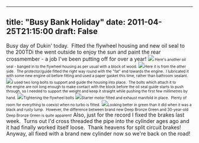 
---
title: "Busy Bank Holiday"
date: 2011-04-25T21:15:00
draft: False
---

Busy day of Dukin' today.  Fitted the flywheel housing and new oil seal to the 200TDi the went outside to enjoy the sun and paint the rear crossmember - a job I've been putting off for over a year!﻿
<a href="http://2.bp.blogspot.com/-nTuQirlWB6w/TbXf5IoCFjI/AAAAAAAACRc/KcnVxQlJC1Q/s1600/IMG_0246.JPG"><img src="http://2.bp.blogspot.com/-nTuQirlWB6w/TbXf5IoCFjI/AAAAAAAACRc/KcnVxQlJC1Q/s320/IMG_0246.JPG"/></a><span style="font-size: x-small;"> Here's another oil seal - banged in to the flywheel housing as per usual with a block of wood.</span>
<a href="http://1.bp.blogspot.com/-sw0OyxrJXv0/TbXf7fWGYTI/AAAAAAAACRg/VbRFF1b-czE/s1600/IMG_0249.JPG"><img src="http://1.bp.blogspot.com/-sw0OyxrJXv0/TbXf7fWGYTI/AAAAAAAACRg/VbRFF1b-czE/s320/IMG_0249.JPG"/></a><span style="font-size: x-small;">Here it is from the other side.  The protector/guide fitted the right way round with the "fat" end towards the engine.  I lubricated it with some new engine oil before fitting and used a paper gasket this time, rather than bathroom sealant.</span>
<a href="http://1.bp.blogspot.com/-VRj2MlXerL0/TbXf9MNQPJI/AAAAAAAACRk/nYzKbx5TtIE/s1600/IMG_0253.JPG"><img src="http://1.bp.blogspot.com/-VRj2MlXerL0/TbXf9MNQPJI/AAAAAAAACRk/nYzKbx5TtIE/s320/IMG_0253.JPG"/></a><span style="font-size: x-small;">I used two long bolts to support and guide the housing into place.  The bolts which attach it to the engine are not long enough to make contact with the block before the oil seal guide starts to push through, so I needed to support the weight and keep it straight while pushing the first few millimetres by hand.</span>
<a href="http://4.bp.blogspot.com/-7Xop-EcEp9o/TbXf-sVoxPI/AAAAAAAACRo/RjlTLJntXKg/s1600/IMG_0257.JPG"><img src="http://4.bp.blogspot.com/-7Xop-EcEp9o/TbXf-sVoxPI/AAAAAAAACRo/RjlTLJntXKg/s320/IMG_0257.JPG"/></a><span style="font-size: x-small;">Tightening the flywheel bolts</span>
<a href="http://1.bp.blogspot.com/-5nCg5kmw2ug/TbXgAWwPJNI/AAAAAAAACRs/BTWvOcoYSVA/s1600/IMG_0259.JPG"><img src="http://1.bp.blogspot.com/-5nCg5kmw2ug/TbXgAWwPJNI/AAAAAAAACRs/BTWvOcoYSVA/s320/IMG_0259.JPG"/></a><span style="font-size: x-small;">Starter motor fitted and exhaust manifold in place.  Plenty of room for everything to coexist when no turbo is fitted.</span>
<a href="http://4.bp.blogspot.com/-VTXmx7gakj0/TbXgBgeq3HI/AAAAAAAACRw/CgTKd0ZYFmU/s1600/IMG_0261.JPG"><img src="http://4.bp.blogspot.com/-VTXmx7gakj0/TbXgBgeq3HI/AAAAAAAACRw/CgTKd0ZYFmU/s320/IMG_0261.JPG"/></a><span style="font-size: x-small;">﻿Looking better in green than it did when it was a black and rusty lump.  However, the difference between brand new Deep Bronze Green and 30-year-old Deep Bronze Green is quite apparent!</span>
Also, just for the record I fixed the brakes last week.  Turns out I'd cross threaded the pipe into the cylinder ages ago and it had finally worked itself loose.  Thank heavens for split circuit brakes!  Anyway, all fixed with a brand new cylinder now so we're back on the road!